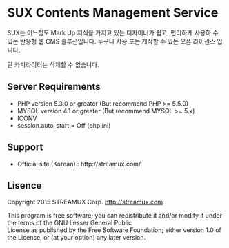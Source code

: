 # SUX Contents Management Service

<p>SUX는 어느정도 Mark Up 지식을 가지고 있는 디자이너가 쉽고, 편리하게 사용하 수 있는 반응형 웹 CMS 솔루션입니다. 누구나 사용 또는 개작할 수 있는 오픈 라이센스 입니다.</p><p>단 카피라이터는 삭제할 수 없습니다.</p>
<h2>Server Requirements</h2>
<ul>
  <li>PHP version 5.3.0 or greater (But recommend PHP >= 5.5.0)</li>
  <li>MYSQL version 4.1 or greater (But recommend MYSQL >= 5.x)</li>
  <li>ICONV</li>
  <li>session.auto_start = Off (php.ini)</li>
</ul>
<h2>Support</h2>
<ul>
  <li>Official site (Korean) : http://streamux.com/</li> 
</ul>
<h2>Lisence</h2>

Copyright 2015 STREAMUX Corp. http://streamux.com

This program is free software; you can redistribute it and/or modify it under the terms of the GNU Lesser General Public<br>License as published by the Free Software Foundation; either version 1.0 of the License, or (at your option) any later version.
